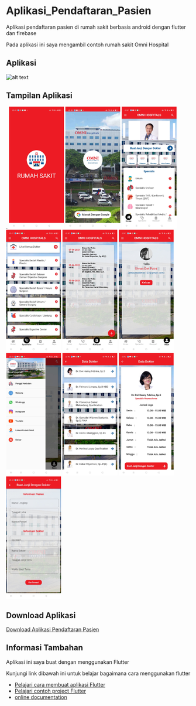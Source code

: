 # Aplikasi_Pendaftaran_Pasien

Aplikasi pendaftaran pasien di rumah sakit berbasis android dengan flutter dan firebase

Pada aplikasi ini saya mengambil contoh rumah sakit Omni Hospital

## Aplikasi
<img src="document/review/app.gif" alt="alt text" width="200"/>

## Tampilan Aplikasi

.
<img src="document/review/1.jpg" alt="alt text" width="150"/>
<img src="document/review/2.jpg" alt="alt text" width="150"/>
<img src="document/review/3.jpg" alt="alt text" width="150"/>
<img src="document/review/4.jpg" alt="alt text" width="150"/>
<img src="document/review/5.jpg" alt="alt text" width="150"/>
<img src="document/review/6.jpg" alt="alt text" width="150"/>
<img src="document/review/7.jpg" alt="alt text" width="150"/>
<img src="document/review/8.jpg" alt="alt text" width="150"/>
<img src="document/review/9.jpg" alt="alt text" width="150"/>
<img src="document/review/10.jpg" alt="alt text" width="150"/>


## Download Aplikasi
[Download Aplikasi Pendaftaran Pasien](https://drive.google.com/drive/folders/147jUPS0sZAXasuU1KPQKXJZ0DqJBjidE)

## Informasi Tambahan

Aplikasi ini saya buat dengan menggunakan Flutter

Kunjungi link dibawah ini untuk belajar bagaimana cara menggunakan flutter

- [Pelajari cara membuat aplikasi Flutter](https://flutter.dev/docs/get-started/codelab)
- [Pelajari contoh project Flutter](https://flutter.dev/docs/cookbook)
- [online documentation](https://flutter.dev/docs)

